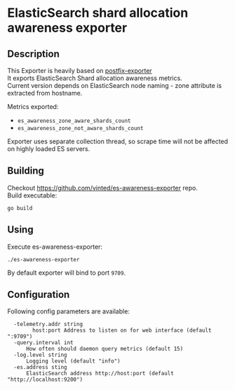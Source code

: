 # ElasticSearch shard allocation awareness exporter

## Description
This Exporter is heavily based on [postfix-exporter](https://github.com/vinted/postfix-exporter)  
It exports ElasticSearch Shard allocation awareness metrics.  
Current version depends on ElasticSearch node naming - zone attribute is extracted from hostname. 

Metrics exported:
* `es_awareness_zone_aware_shards_count`
* `es_awareness_zone_not_aware_shards_count`
  
Exporter uses separate collection thread, so scrape time will not be affected on highly loaded ES servers.

## Building

Checkout https://github.com/vinted/es-awareness-exporter repo.  
Build executable:  

 `go build`

## Using

Execute es-awareness-exporter:  

`./es-awareness-exporter`

By default exporter will bind to port `9709`.  

## Configuration

Following config parameters are available:  

```
  -telemetry.addr string
    	host:port Address to listen on for web interface (default ":9709")
  -query.interval int
      How often should daemon query metrics (default 15)
  -log.level string
      Logging level (default "info")
  -es.address sting
      ElasticSearch address http://host:port (default "http://localhost:9200")
```
